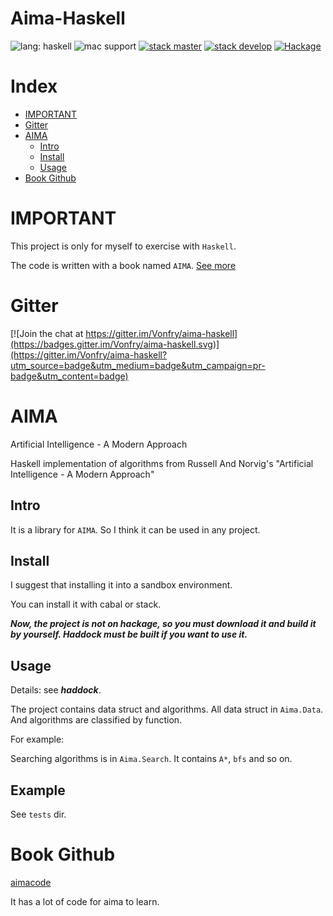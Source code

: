 # Aima-Haskell
![lang: haskell](https://img.shields.io/badge/lang-haskell-brightgreen.svg)
![mac support](https://img.shields.io/badge/macos-support-brightgreen.svg)
[![stack master](https://img.shields.io/travis/VonFry/aima-haskell/master.svg)](https://travis-ci.org/VonFry/aima-haskell)
[![stack develop](https://img.shields.io/travis/VonFry/aima-haskell/develop.svg)](https://travis-ci.org/VonFry/aima-haskell)
[![Hackage](https://img.shields.io/hackage/v/aima-haskell.svg)]()

# Index

- [IMPORTANT](#important)
- [Gitter](#gitter)
- [AIMA](#aima)
    * [Intro](#intro)
    * [Install](#install)
    * [Usage](#usage)
- [Book Github](#book-github)

# IMPORTANT

This project is only for myself to exercise with `Haskell`.

The code is written with a book named `AIMA`. [See more](#book-github)

# Gitter
[![Join the chat at https://gitter.im/Vonfry/aima-haskell](https://badges.gitter.im/Vonfry/aima-haskell.svg)](https://gitter.im/Vonfry/aima-haskell?utm_source=badge&utm_medium=badge&utm_campaign=pr-badge&utm_content=badge)

# AIMA

Artificial Intelligence - A Modern Approach

Haskell implementation of algorithms from Russell And Norvig's "Artificial Intelligence - A Modern Approach"

## Intro

It is a library for `AIMA`. So I think it can be used in any project.

## Install

I suggest that installing it into a sandbox environment.

You can install it with cabal or stack.

***Now, the project is not on hackage, so you must download it and build it by yourself. Haddock must be built if you want to use it.***

## Usage

Details: see ***haddock***.

The project contains data struct and algorithms. All data struct in `Aima.Data`. And algorithms are classified by function.

For example:

Searching algorithms is in `Aima.Search`. It contains `A*`, `bfs` and so on.

## Example

See `tests` dir.

# Book Github

[aimacode](https://github.com/aimacode)

It has a lot of code for aima to learn.

